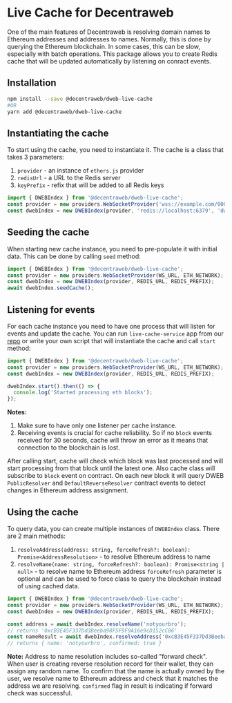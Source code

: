 # Live Cache for Decentraweb
One of the main features of Decentraweb is resolving domain names to Ethereum addresses and addresses to names. 
Normally, this is done by querying the Ethereum blockchain. In some cases, this can be slow, especially with batch operations.
This package allows you to create Redis cache that will be updated automatically by listening on conract events.
## Installation
```bash
npm install --save @decentraweb/dweb-live-cache
#OR
yarn add @decentraweb/dweb-live-cache
```

## Instantiating the cache
To start using the cache, you need to instantiate it. The cache is a class that takes 3 parameters:
1. `provider` - an instance of `ethers.js` provider
2. `redisUrl` - a URL to the Redis server
3. `keyPrefix` - refix that will be added to all Redis keys
```typescript
import { DWEBIndex } from '@decentraweb/dweb-live-cache';
const provider = new providers.WebSocketProvider('wss://example.com/0000000000000000000000000000000', 'mainnet');
const dwebIndex = new DWEBIndex(provider, 'redis://localhost:6379', 'dweb-cache');
```
## Seeding the cache
When starting new cache instance, you need to pre-populate it with initial data. 
This can be done by calling `seed` method:
```typescript
import { DWEBIndex } from '@decentraweb/dweb-live-cache';
const provider = new providers.WebSocketProvider(WS_URL, ETH_NETWORK);
const dwebIndex = new DWEBIndex(provider, REDIS_URL, REDIS_PREFIX);
await dwebIndex.seedCache();
```
## Listening for events
For each cache instance you need to have one process that will listen for events and update the cache. You can run `live-cache-service`
app from our [repo](https://github.com/decentraweb/decentraweb-live-cache) or write your own script that will 
instantiate the cache and call `start` method:
```typescript
import { DWEBIndex } from '@decentraweb/dweb-live-cache';
const provider = new providers.WebSocketProvider(WS_URL, ETH_NETWORK);
const dwebIndex = new DWEBIndex(provider, REDIS_URL, REDIS_PREFIX);

dwebIndex.start().then(() => {
  console.log('Started processing eth blocks');
});
```
**Notes:** 
1. Make sure to have only one listener per cache instance.
2. Receiving events is crucial for cache reliability. So if no `block` events received for 30 seconds, cache 
will throw an error as it means that connection to the blockchain is lost.

After calling start, cache will check which block was last processed and will start processing from that block until the latest one.
Also cache class will subscribe to `block` event on contract. On each new block it will query DWEB 
`PublicResolver` and `DefaultReverseResolver` contract events to detect changes in Ethereum address assignment.
## Using the cache
To query data, you can create multiple instances of `DWEBIndex` class. There are 2 main methods:
1. `resolveAddress(address: string, forceRefresh?: boolean): Promise<AddressResolution>` - to resolve Ethereum address to name
2. `resolveName(name: string, forceRefresh?: boolean): Promise<string | null>` - to resolve name to Ethereum address
`forceRefresh` parameter is optional and can be used to force class to query the blockchain instead of using cached data.
```typescript
import { DWEBIndex } from '@decentraweb/dweb-live-cache';
const provider = new providers.WebSocketProvider(WS_URL, ETH_NETWORK);
const dwebIndex = new DWEBIndex(provider, REDIS_URL, REDIS_PREFIX);

const address = await dwebIndex.resolveName('notyourbro');
// returns '0xcB3E45F337Dd3Beeba98F5F9F9A16e9cD152cC86'
const nameResult = await dwebIndex.resolveAddress('0xcB3E45F337Dd3Beeba98F5F9F9A16e9cD152cC86');
// returns { name: 'notyourbro', confirmed: true }
```
**Note:** Address to name resolution includes so-called "forward check". When user is creating reverse resolution 
record for their wallet, they can assign any random name. To confirm that the name is actually owned by the user, 
we resolve name to Ethereum address and check that it matches the address we are resolving. `confirmed` flag in result is
indicating if forward check was successful.
